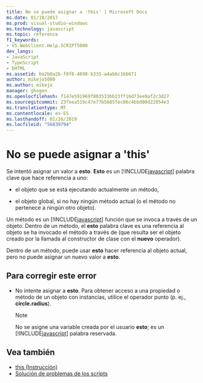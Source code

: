 ```yaml
---
title: No se puede asignar a 'this' | Microsoft Docs
ms.date: 01/18/2017
ms.prod: visual-studio-windows
ms.technology: javascript
ms.topic: reference
f1_keywords:
- VS.WebClient.Help.SCRIPT5000
dev_langs:
- JavaScript
- TypeScript
- DHTML
ms.assetid: ba2b0a2b-f0f8-4698-b335-a4ab6c166671
author: mikejo5000
ms.author: mikejo
manager: ghogen
ms.openlocfilehash: f147e591969f803533bb23ff16d73ee9af2c3d27
ms.sourcegitcommit: 23feea519c47e77b5685fec86c4bbd00d22054e3
ms.translationtype: MT
ms.contentlocale: es-ES
ms.lasthandoff: 02/26/2019
ms.locfileid: "56839794"
---
```

# <a name="cannot-assign-to-this"></a>No se puede asignar a 'this'
Se intentó asignar un valor a **esto**. **Esto** es un [!INCLUDE[javascript](../../javascript/includes/javascript-md.md)] palabra clave que hace referencia a uno:

- el objeto que se está ejecutando actualmente un método,

- el objeto global, si no hay ningún método actual (o el método no pertenece a ningún otro objeto).

Un método es un [!INCLUDE[javascript](../../javascript/includes/javascript-md.md)] función que se invoca a través de un objeto. Dentro de un método, el **esto** palabra clave es una referencia al objeto se ha invocado el método a través de (que resulta ser el objeto creado por la llamada al constructor de clase con el **nuevo** operador).

Dentro de un método, puede usar **esto** hacer referencia al objeto actual, pero no puede asignar un nuevo valor a **esto**.

## <a name="to-correct-this-error"></a>Para corregir este error

- No intente asignar a **esto**. Para obtener acceso a una propiedad o método de un objeto con instancias, utilice el operador punto (p. ej., **circle.radius**).

  > [!NOTE]
  > No se asigne una variable creada por el usuario **esto**; es un [!INCLUDE[javascript](../../javascript/includes/javascript-md.md)] palabra reservada.

## <a name="see-also"></a>Vea también

- [this (Instrucción)](../../javascript/reference/this-statement-javascript.md)
- [Solución de problemas de los scripts](../../javascript/advanced/troubleshooting-your-scripts-javascript.md)
